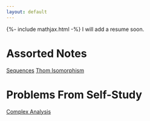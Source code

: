```yaml
---
layout: default
---
```

{%- include mathjax.html -%}
I will add a resume soon.

# Assorted Notes
[Sequences](convergence.md)
[Thom Isomorphism](thomisomorphism.md)

# Problems From Self-Study
[Complex Analysis](SelfStudy/ComplexAnalysis/complexanalysisproblems.pdf)
